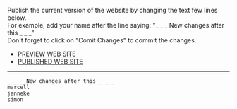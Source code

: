 Publish the current version of the website by changing the text few lines below.  
For example, add your name after the line saying: "_ _ _ New changes after this _ _ _"  
Don't forget to click on "Comit Changes" to commit the changes.

- [PREVIEW WEB SITE](https://b.copim.ac.uk/_preview/)
- [PUBLISHED WEB SITE](https://b.copim.ac.uk/)


---

```
_ _ _ New changes after this _ _ _
marcell
janneke
simon




```